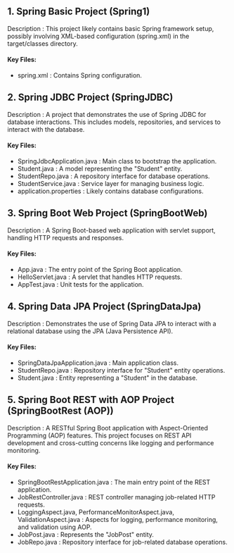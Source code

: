 ## 1. Spring Basic Project (Spring1)
Description : This project likely contains basic Spring framework setup, possibly involving XML-based configuration (spring.xml) in the target/classes directory.
#### Key Files:
- spring.xml : Contains Spring configuration.

## 2. Spring JDBC Project (SpringJDBC)
Description : A project that demonstrates the use of Spring JDBC for database interactions. This includes models, repositories, and services to interact with the database.
#### Key Files:
- SpringJdbcApplication.java : Main class to bootstrap the application.<br>
- Student.java : A model representing the "Student" entity.<br>
- StudentRepo.java : A repository interface for database operations.<br>
- StudentService.java : Service layer for managing business logic.<br>
- application.properties : Likely contains database configurations.<br>

## 3. Spring Boot Web Project (SpringBootWeb)
Description : A Spring Boot-based web application with servlet support, handling HTTP requests and responses.
#### Key Files:
- App.java : The entry point of the Spring Boot application.<br>
- HelloServlet.java : A servlet that handles HTTP requests.<br>
- AppTest.java : Unit tests for the application.<br>

## 4. Spring Data JPA Project (SpringDataJpa)
Description : Demonstrates the use of Spring Data JPA to interact with a relational database using the JPA (Java Persistence API).
#### Key Files:
- SpringDataJpaApplication.java : Main application class.<br>
- StudentRepo.java : Repository interface for "Student" entity operations.<br>
- Student.java : Entity representing a "Student" in the database.<br>

## 5. Spring Boot REST with AOP Project (SpringBootRest (AOP))
Description : A RESTful Spring Boot application with Aspect-Oriented Programming (AOP) features. This project focuses on REST API development and cross-cutting concerns like logging and performance monitoring.
#### Key Files:
- SpringBootRestApplication.java : The main entry point of the REST application.<br>
- JobRestController.java : REST controller managing job-related HTTP requests.<br>
- LoggingAspect.java, PerformanceMonitorAspect.java, ValidationAspect.java : Aspects for logging, performance monitoring, and validation using AOP.<br>
- JobPost.java : Represents the "JobPost" entity.<br>
- JobRepo.java : Repository interface for job-related database operations.<br>
